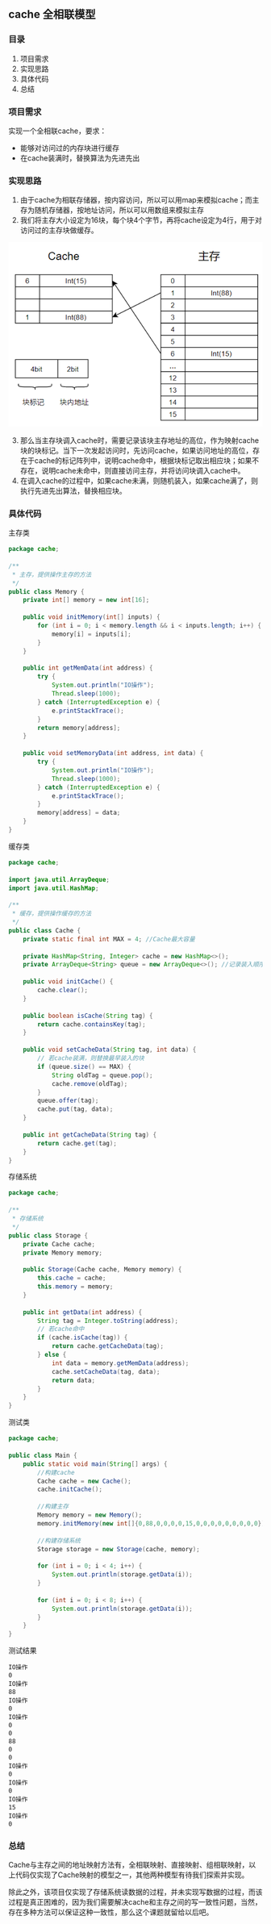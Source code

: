 ## cache 全相联模型

### 目录

1. 项目需求
2. 实现思路
3. 具体代码
4. 总结



### 项目需求

实现一个全相联cache，要求：

* 能够对访问过的内存块进行缓存
* 在cache装满时，替换算法为先进先出



### 实现思路

1. 由于cache为相联存储器，按内容访问，所以可以用map来模拟cache；而主存为随机存储器，按地址访问，所以可以用数组来模拟主存
2. 我们将主存大小设定为16块，每个块4个字节，再将cache设定为4行，用于对访问过的主存块做缓存。

![image-20210912202821315](image-20210912202821315.png)

3. 那么当主存块调入cache时，需要记录该块主存地址的高位，作为映射cache块的块标记。当下一次发起访问时，先访问cache，如果访问地址的高位，存在于cache的标记阵列中，说明cache命中，根据块标记取出相应块；如果不存在，说明cache未命中，则直接访问主存，并将访问块调入cache中。
4. 在调入cache的过程中，如果cache未满，则随机装入，如果cache满了，则执行先进先出算法，替换相应块。



### 具体代码

主存类

```java
package cache;

/**
 * 主存，提供操作主存的方法
 */
public class Memory {
    private int[] memory = new int[16];

    public void initMemory(int[] inputs) {
        for (int i = 0; i < memory.length && i < inputs.length; i++) {
            memory[i] = inputs[i];
        }
    }

    public int getMemData(int address) {
        try {
            System.out.println("IO操作");
            Thread.sleep(1000);
        } catch (InterruptedException e) {
            e.printStackTrace();
        }
        return memory[address];
    }

    public void setMemoryData(int address, int data) {
        try {
            System.out.println("IO操作");
            Thread.sleep(1000);
        } catch (InterruptedException e) {
            e.printStackTrace();
        }
        memory[address] = data;
    }
}

```



缓存类

```java
package cache;

import java.util.ArrayDeque;
import java.util.HashMap;

/**
 * 缓存，提供操作缓存的方法
 */
public class Cache {
    private static final int MAX = 4; //Cache最大容量

    private HashMap<String, Integer> cache = new HashMap<>();
    private ArrayDeque<String> queue = new ArrayDeque<>(); //记录装入顺序

    public void initCache() {
        cache.clear();
    }

    public boolean isCache(String tag) {
        return cache.containsKey(tag);
    }

    public void setCacheData(String tag, int data) {
        // 若cache装满，则替换最早装入的块
        if (queue.size() == MAX) {
            String oldTag = queue.pop();
            cache.remove(oldTag);
        }
        queue.offer(tag);
        cache.put(tag, data);
    }

    public int getCacheData(String tag) {
        return cache.get(tag);
    }
}

```



存储系统

```java
package cache;

/**
 * 存储系统
 */
public class Storage {
    private Cache cache;
    private Memory memory;

    public Storage(Cache cache, Memory memory) {
        this.cache = cache;
        this.memory = memory;
    }

    public int getData(int address) {
        String tag = Integer.toString(address);
        // 若cache命中
        if (cache.isCache(tag)) {
            return cache.getCacheData(tag);
        } else {
            int data = memory.getMemData(address);
            cache.setCacheData(tag, data);
            return data;
        }
    }
}

```



测试类

```java
package cache;

public class Main {
    public static void main(String[] args) {
        //构建cache
        Cache cache = new Cache();
        cache.initCache();

        //构建主存
        Memory memory = new Memory();
        memory.initMemory(new int[]{0,88,0,0,0,0,15,0,0,0,0,0,0,0,0,0});

        //构建存储系统
        Storage storage = new Storage(cache, memory);

        for (int i = 0; i < 4; i++) {
            System.out.println(storage.getData(i));
        }

        for (int i = 0; i < 8; i++) {
            System.out.println(storage.getData(i));
        }
    }
}

```



测试结果

```
IO操作
0
IO操作
88
IO操作
0
IO操作
0
0
88
0
0
IO操作
0
IO操作
0
IO操作
15
IO操作
0
```



### 总结

Cache与主存之间的地址映射方法有，全相联映射、直接映射、组相联映射，以上代码仅实现了Cache映射的模型之一，其他两种模型有待我们探索并实现。

除此之外，该项目仅实现了存储系统读数据的过程，并未实现写数据的过程，而该过程是真正困难的，因为我们需要解决cache和主存之间的写一致性问题，当然，存在多种方法可以保证这种一致性，那么这个课题就留给以后吧。





